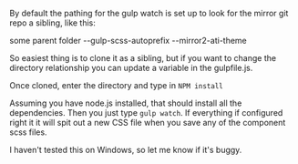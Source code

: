 By default the pathing for the gulp watch is set up to look for the mirror git repo a sibling, like this:

some parent folder
--gulp-scss-autoprefix
--mirror2-ati-theme

So easiest thing is to clone it as a sibling, but if you want to change the directory relationship you can update a variable in the gulpfile.js.

Once cloned, enter the directory and type in `NPM install`

Assuming you have node.js installed, that should install all the dependencies. Then you just type `gulp watch`. If everything if configured right it it will spit out a new CSS file when you save any of the component scss files.

I haven't tested this on Windows, so let me know if it's buggy.
